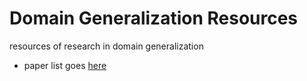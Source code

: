 # Domain Generalization Resources
resources of research in domain generalization 

- paper list goes [here](paper-list.md)
